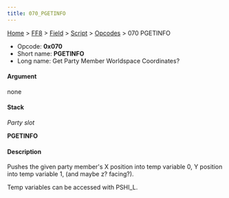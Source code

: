 ```yaml
---
title: 070_PGETINFO
---
```


[Home](../../../../index.md) > [FF8](../../../../FF8.md) > [Field](../../../Field.md) > [Script](../../Script.md) > [Opcodes](../Opcodes.md) > 070 PGETINFO

-   Opcode: **0x070**
-   Short name: **PGETINFO**
-   Long name: Get Party Member Worldspace Coordinates?

#### Argument

none

#### Stack

  
*Party slot*

**PGETINFO**

#### Description

Pushes the given party member's X position into temp variable 0, Y position into temp variable 1, (and maybe z? facing?).

Temp variables can be accessed with PSHI\_L.
